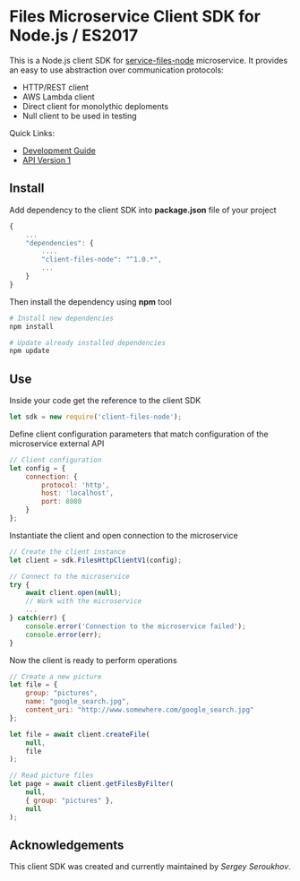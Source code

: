 # Files Microservice Client SDK for Node.js / ES2017

This is a Node.js client SDK for [service-files-node](https://github.com/pip-services-content2/service-files-node) microservice.
It provides an easy to use abstraction over communication protocols:

* HTTP/REST client
* AWS Lambda client
* Direct client for monolythic deploments
* Null client to be used in testing

<a name="links"></a> Quick Links:

* [Development Guide](doc/Development.md)
* [API Version 1](doc/NodeClientApiV1.md)

## Install

Add dependency to the client SDK into **package.json** file of your project
```javascript
{
    ...
    "dependencies": {
        ....
        "client-files-node": "^1.0.*",
        ...
    }
}
```

Then install the dependency using **npm** tool
```bash
# Install new dependencies
npm install

# Update already installed dependencies
npm update
```

## Use

Inside your code get the reference to the client SDK
```javascript
let sdk = new require('client-files-node');
```

Define client configuration parameters that match configuration of the microservice external API
```javascript
// Client configuration
let config = {
    connection: {
        protocol: 'http',
        host: 'localhost', 
        port: 8080
    }
};
```

Instantiate the client and open connection to the microservice
```javascript
// Create the client instance
let client = sdk.FilesHttpClientV1(config);

// Connect to the microservice
try {
    await client.open(null);
    // Work with the microservice
    ...
} catch(err) {
    console.error('Connection to the microservice failed');
    console.error(err);
}
```

Now the client is ready to perform operations
```javascript
// Create a new picture
let file = {
    group: "pictures",
    name: "google_search.jpg",
    content_uri: "http://www.somewhere.com/google_search.jpg"
};

let file = await client.createFile(
    null,
    file
);
```

```javascript
// Read picture files
let page = await client.getFilesByFilter(
    null,
    { group: "pictures" },
    null
);
```    

## Acknowledgements

This client SDK was created and currently maintained by *Sergey Seroukhov*.

